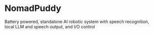 # NomadPuddy
Battery powered, standalone AI robotic system with speech recognition, local LLM and speech output, and I/O control
